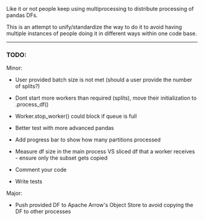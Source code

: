 Like it or not people keep using multiprocessing to distribute processing of
pandas DFs.

This is an attempt to unify/standardize the way to do it to avoid having
multiple instances of people doing it in different ways within one code base.

---
### TODO:

Minor:

- User provided batch size is not met (should a user provide the number of splits?)

- Dont start more workers than required (splits), move their initialization to .process_df()

- Worker.stop_worker() could block if queue is full

- Better test with more advanced pandas

- Add progress bar to show how many partitions processed

- Measure df size in the main process VS sliced df that a worker receives - ensure only the subset gets copied

- Comment your code

- Write tests

Major:

- Push provided DF to Apache Arrow's Object Store to avoid copying the DF to other processes